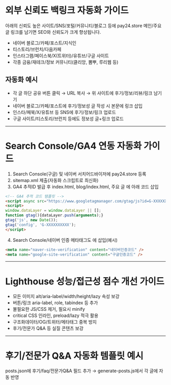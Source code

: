 # 외부 신뢰도 백링크 자동화 가이드

아래의 신뢰도 높은 사이트/SNS/포털/커뮤니티/블로그 등에 pay24.store 메인/주요 글 링크를 남기면 SEO와 신뢰도가 크게 향상됩니다.

- 네이버 블로그/카페/포스트/지식인
- 티스토리/브런치/다음카페
- 인스타그램/페이스북/X(트위터)/유튜브/구글 사이트
- 각종 금융/재테크/정보 커뮤니티(클리앙, 뽐뿌, 루리웹 등)

## 자동화 예시
- 각 글 하단 공유 버튼 클릭 → URL 복사 → 위 사이트에 후기/정보/리뷰/링크 남기기
- 네이버 블로그/카페/포스트에 후기/정보성 글 작성 시 본문에 링크 삽입
- 인스타/페북/X/유튜브 등 SNS에 후기/정보/링크 업로드
- 구글 사이트/티스토리/브런치 등에도 정보성 글+링크 업로드

---

# Search Console/GA4 연동 자동화 가이드

1. Search Console(구글) 및 네이버 서치어드바이저에 pay24.store 등록
2. sitemap.xml 제출(자동화 스크립트로 최신화)
3. GA4 추적ID 발급 후 index.html, blog/index.html, 주요 글 <head>에 아래 코드 삽입

```html
<!-- GA4 추적 코드 템플릿 -->
<script async src="https://www.googletagmanager.com/gtag/js?id=G-XXXXXXXXXX"></script>
<script>
window.dataLayer = window.dataLayer || [];
function gtag(){dataLayer.push(arguments);}
gtag('js', new Date());
gtag('config', 'G-XXXXXXXXXX');
</script>
```

4. Search Console/네이버 인증 메타태그도 <head>에 삽입(예시)

```html
<meta name="naver-site-verification" content="네이버인증코드" />
<meta name="google-site-verification" content="구글인증코드" />
```

---

# Lighthouse 성능/접근성 점수 개선 가이드

- 모든 이미지 alt/aria-label/width/height/lazy 속성 보강
- 버튼/링크 aria-label, role, tabindex 등 추가
- 불필요한 JS/CSS 제거, 필요시 minify
- critical CSS 인라인, preload/lazy 적극 활용
- 구조화데이터/OG/트위터/메타태그 중복 방지
- 후기/전문가 Q&A 등 실질 콘텐츠 보강

---

# 후기/전문가 Q&A 자동화 템플릿 예시

posts.json에 후기/faq/전문가Q&A 필드 추가 → generate-posts.js에서 각 글에 자동 반영
